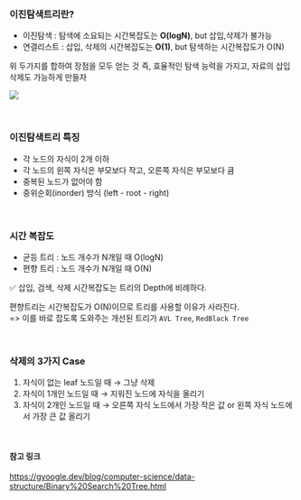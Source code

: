 ### 이진탐색트리란?
- 이진탐색 : 탐색에 소요되는 시간복잡도는 **O(logN)**, but 삽입,삭제가 불가능
- 연결리스트 : 삽입, 삭제의 시간복잡도는 **O(1)**, but 탐색하는 시간복잡도가 O(N)

위 두가지를 합하여 장점을 모두 얻는 것
즉, 효율적인 탐색 능력을 가지고, 자료의 삽입 삭제도 가능하게 만들자

![](https://images.velog.io/images/hammii/post/79007ee9-db76-4bf1-8412-d532eef6acd0/image.png)

<br>
  
### 이진탐색트리 특징
- 각 노드의 자식이 2개 이하
- 각 노드의 왼쪽 자식은 부모보다 작고, 오른쪽 자식은 부모보다 큼
- 중복된 노드가 없어야 함
- 중위순회(inorder) 방식 (left - root - right)

<br>

### 시간 복잡도
- 균등 트리 : 노드 개수가 N개일 때 O(logN)
- 편향 트리 : 노드 개수가 N개일 때 O(N)

✅ 삽입, 검색, 삭제 시간복잡도는 트리의 Depth에 비례하다.

편향트리는 시간복잡도가 O(N)이므로 트리를 사용할 이유가 사라진다.<br>
=> 이를 바로 잡도록 도와주는 개선된 트리가 `AVL Tree`, `RedBlack Tree`

<br>

### 삭제의 3가지 Case
1. 자식이 없는 leaf 노드일 때 → 그냥 삭제
2. 자식이 1개인 노드일 때 → 지워진 노드에 자식을 올리기
3. 자식이 2개인 노드일 때 → 오른쪽 자식 노드에서 가장 작은 값 or 왼쪽 자식 노드에서 가장 큰 값 올리기

<br>

#### 참고 링크
https://gyoogle.dev/blog/computer-science/data-structure/Binary%20Search%20Tree.html
